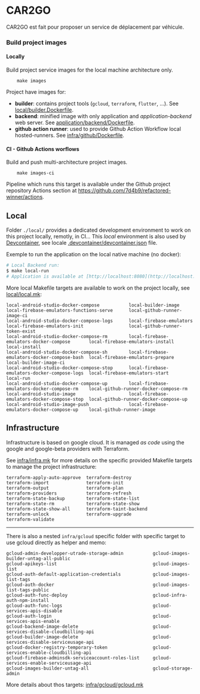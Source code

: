 # CAR2GO

CAR2GO est fait pour proposer un service de déplacement par véhicule.

### Build project images

#### Locally

Build project service images for the local machine architecture only.

```
    make images
```

Project have images for:

- **builder**: contains project tools (`gcloud`, `terraform`, `flutter`, ...). See [local/builder.Dockerfile](local/builder.Dockerfile).
- **backend**: minified image with only application and _application-backend_ web server. See [application/backend/Dockerfile](application/backend/Dockerfile).
- **github action runner**: used to provide Github Action Workflow local hosted-runners. See [infra/github/Dockerfile](infra/github/Dockerfile).

#### CI - Github Actions worflows

Build and push multi-architecture project images.

```
    make images-ci
```

Pipeline which runs this target is available under the Github project repository Actions section at https://github.com/7d4b9/refactored-winner/actions.

## Local

Folder `./local/` provides a dedicated development environment to work on this project locally, remotly, in CI...
This _local_ environment is also used by [Devcontainer](https://containers.dev), see locale [.devcontainer/devcontainer.json](.devcontainer/devcontainer.json) file.

Exemple to run the application on the local native machine (no docker):

```bash
# Local Backend run:
$ make local-run
# Application is available at [http://localhost:8080](http://localhost:8080).
```

More local Makefile targets are available to work on the project locally, see [local/local.mk](local/local.mk):

    local-android-studio-docker-compose           local-builder-image                           local-firebase-emulators-functions-serve      local-github-runner-image-ci
    local-android-studio-docker-compose-logs      local-firebase-emulators                      local-firebase-emulators-init                 local-github-runner-token-exist
    local-android-studio-docker-compose-rm        local-firebase-emulators-docker-compose       local-firebase-emulators-install              local-install
    local-android-studio-docker-compose-sh        local-firebase-emulators-docker-compose-bash  local-firebase-emulators-prepare              local-builder-image-ci
    local-android-studio-docker-compose-stop      local-firebase-emulators-docker-compose-logs  local-firebase-emulators-start                local-run
    local-android-studio-docker-compose-up        local-firebase-emulators-docker-compose-rm    local-github-runner-docker-compose-rm
    local-android-studio-image                    local-firebase-emulators-docker-compose-stop  local-github-runner-docker-compose-up
    local-android-studio-image-push               local-firebase-emulators-docker-compose-up    local-github-runner-image

## Infrastructure

Infrastructure is based on google cloud. It is managed _as code_ using the google and google-beta providers with Terraform.

See [infra/infra.mk](infra/infra.mk) for more details on the specific provided Makefile targets to manage the project infrastructure:

    terraform-apply-auto-approve  terraform-destroy
    terraform-import              terraform-init
    terraform-output              terraform-plan
    terraform-providers           terraform-refresh
    terraform-state-backup        terraform-state-list
    terraform-state-rm            terraform-state-show
    terraform-state-show-all      terraform-taint-backend
    terraform-unlock              terraform-upgrade
    terraform-validate

---

There is also a nested `infra/gcloud` specific folder with specific target to use gcloud directly as helper and memo:

    gcloud-admin-developper-utrade-storage-admin           gcloud-images-builder-untag-all-public
    gcloud-apikeys-list                                    gcloud-images-list
    gcloud-auth-default-application-credentials            gcloud-images-list-tags
    gcloud-auth-docker                                     gcloud-images-list-tags-public
    gcloud-auth-func-deploy                                gcloud-infra-auth-npm-install
    gcloud-auth-func-logs                                  gcloud-services-apis-disable
    gcloud-auth-login                                      gcloud-services-apis-enable
    gcloud-backend-image-delete                            gcloud-services-disable-cloudbilling-api
    gcloud-builder-image-delete                            gcloud-services-disable-serviceusage-api
    gcloud-docker-registry-temporary-token                 gcloud-services-enable-cloudbilling-api
    gcloud-firebase-adminsdk-serviceaccount-roles-list     gcloud-services-enable-serviceusage-api
    gcloud-images-builder-untag-all                        gcloud-storage-admin

More details about thos targets: [infra/gcloud/gcloud.mk](infra/gcloud/gcloud.mk)
